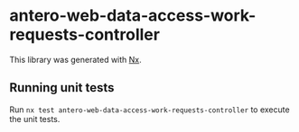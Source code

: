 # antero-web-data-access-work-requests-controller

This library was generated with [Nx](https://nx.dev).

## Running unit tests

Run `nx test antero-web-data-access-work-requests-controller` to execute the unit tests.
